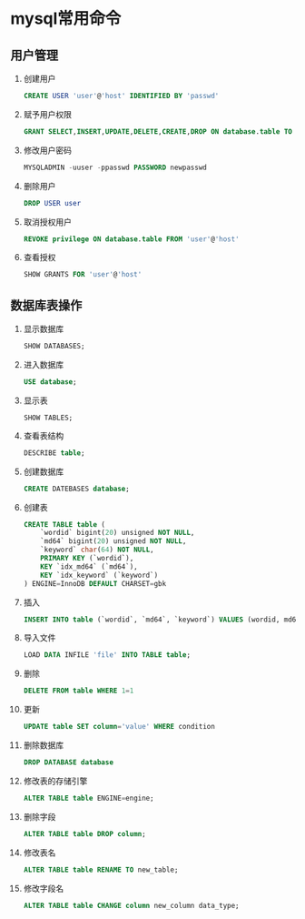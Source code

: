 # mysql常用命令

## 用户管理

1. 创建用户

    ```sql
    CREATE USER 'user'@'host' IDENTIFIED BY 'passwd'
    ```

2. 赋予用户权限

    ```sql
    GRANT SELECT,INSERT,UPDATE,DELETE,CREATE,DROP ON database.table TO user@'host' IDENTIFIED BY 'passwd'
    ```

3. 修改用户密码

    ```sql
    MYSQLADMIN -uuser -ppasswd PASSWORD newpasswd
    ```

4. 删除用户

    ```sql
    DROP USER user
    ```

5. 取消授权用户

    ```sql
    REVOKE privilege ON database.table FROM 'user'@'host'
    ```

6. 查看授权

    ```sql
    SHOW GRANTS FOR 'user'@'host'
    ```

## 数据库表操作

1. 显示数据库

    ```sql
    SHOW DATABASES;
    ```

2. 进入数据库

    ```sql
    USE database;
    ```

3. 显示表

    ```
    SHOW TABLES;
    ```

4. 查看表结构

    ```sql
    DESCRIBE table;
    ```

5. 创建数据库

    ```sql
    CREATE DATEBASES database;
    ```

6. 创建表

    ```sql
    CREATE TABLE table (
        `wordid` bigint(20) unsigned NOT NULL,
        `md64` bigint(20) unsigned NOT NULL,
        `keyword` char(64) NOT NULL,
        PRIMARY KEY (`wordid`),
        KEY `idx_md64` (`md64`),
        KEY `idx_keyword` (`keyword`)
    ) ENGINE=InnoDB DEFAULT CHARSET=gbk
    ```

7. 插入

    ```sql
    INSERT INTO table (`wordid`, `md64`, `keyword`) VALUES (wordid, md64, keyword)
    ```

8. 导入文件

    ```sql
    LOAD DATA INFILE 'file' INTO TABLE table;
    ```

9. 删除

    ```sql
    DELETE FROM table WHERE 1=1
    ```

10. 更新

    ```sql
    UPDATE table SET column='value' WHERE condition
    ```

11. 删除数据库

    ```sql
    DROP DATABASE database
    ```

12. 修改表的存储引擎

    ```sql
    ALTER TABLE table ENGINE=engine;
    ```

13. 删除字段

    ```sql
    ALTER TABLE table DROP column;
    ```

14. 修改表名

    ```sql
    ALTER TABLE table RENAME TO new_table;
    ```

15. 修改字段名

    ```sql
    ALTER TABLE table CHANGE column new_column data_type;
    ```

